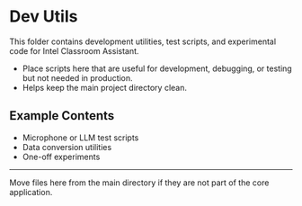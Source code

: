 # Dev Utils

This folder contains development utilities, test scripts, and experimental code for Intel Classroom Assistant.

- Place scripts here that are useful for development, debugging, or testing but not needed in production.
- Helps keep the main project directory clean.

## Example Contents
- Microphone or LLM test scripts
- Data conversion utilities
- One-off experiments

---

Move files here from the main directory if they are not part of the core application.
